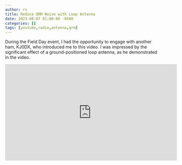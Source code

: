 ```yaml
---
author: rs
title: Reduce QRM Noise with Loop Antenna
date: 2023-08-07 01:00:00 -0500 
categories: []
tags: [youtube,radio,antenna,qrm] 
---
```


During the Field Day event, I had the opportunity to engage with another ham, KJ0DX, who introduced me to this video. I was impressed by the significant effect of a ground-positioned loop antenna, as he demonstrated in the video.


<iframe width="560" height="315" src="https://www.youtube.com/embed/_Pgx-8LxKmw" title="YouTube video player" frameborder="0" allow="accelerometer; autoplay; clipboard-write; encrypted-media; gyroscope; picture-in-picture; web-share" allowfullscreen></iframe>




